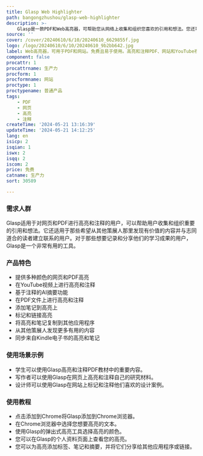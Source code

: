 ```yaml
---
title: Glasp Web Highlighter
path: bangongzhushou/glasp-web-highlighter
description: >-
    Glasp是一款PDF和Web高亮器，可帮助您从网络上收集和组织您喜欢的引用和想法。您还可以访问其他志同道合的人的学习成果，并从您的高亮和笔记中构建您的AI副本。它支持多种高亮颜色选项，可在网页和PDF上进行高亮和注释，并且具有AI支持的摘要功能。
source: ''
cover: /cover/20240610/6/10/20240610_6629855f.jpg
logo: /logo/20240610/6/10/20240610_9b2bb642.jpg
label: Web高亮器，可用于PDF和网站。免费且易于使用。高亮和注释PDF、网站和YouTube视频。
component: false
procattr: 1
procattrname: 生产力
procform: 1
procformname: 网站
proctype: 1
proctypename: 普通产品
tags:
    - PDF
    - 网页
    - 高亮
    - 注释
createTime: '2024-05-21 13:16:39'
updateTime: '2024-05-21 14:12:25'
lang: en
isicp: 2
isqian: 1
iswx: 2
isqq: 2
iscom: 2
price: 免费
catname: 生产力
sort: 30589

---
```




### 需求人群
Glasp适用于对网页和PDF进行高亮和注释的用户，可以帮助用户收集和组织重要的引用和想法。它还适用于那些希望从其他策展人那里发现有价值的内容并与志同道合的读者建立联系的用户。对于那些想要记录和分享他们的学习成果的用户，Glasp是一个非常有用的工具。

### 产品特色
* 提供多种颜色的网页和PDF高亮
* 在YouTube视频上进行高亮和注释
* 基于注释的AI摘要功能
* 在PDF文件上进行高亮和注释
* 添加笔记到高亮上
* 标记和链接高亮
* 将高亮和笔记复制到其他应用程序
* 从其他策展人发现更多有用的内容
* 同步来自Kindle电子书的高亮和笔记

### 使用场景示例
* 学生可以使用Glasp高亮和注释PDF教材中的重要内容。
* 写作者可以使用Glasp在网页上高亮和注释自己的研究材料。
* 设计师可以使用Glasp在网站上标记和注释他们喜欢的设计案例。

### 使用教程
* 点击添加到Chrome将Glasp添加到Chrome浏览器。
* 在Chrome浏览器中选择您想要高亮的文本。
* 使用Glasp的弹出式高亮工具选择高亮的颜色。
* 您可以在Glasp的个人资料页面上查看您的高亮。
* 您可以为高亮添加标签、笔记和摘要，并将它们分享给其他应用程序或链接。

  
